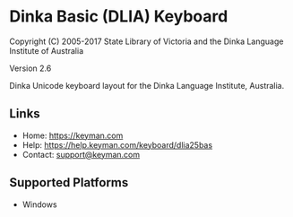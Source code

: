 Dinka Basic (DLIA) Keyboard
=====================

Copyright (C) 2005-2017 State Library of Victoria and the Dinka Language Institute of Australia

Version 2.6

Dinka Unicode keyboard layout for the Dinka Language Institute, Australia.

Links
-----

 * Home:     <https://keyman.com>
 * Help:     <https://help.keyman.com/keyboard/dlia25bas>
 * Contact:  <support@keyman.com>

Supported Platforms
-------------------
 * Windows

 